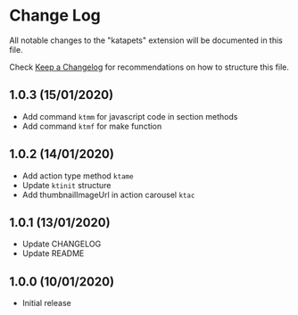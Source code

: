 # Change Log

All notable changes to the "katapets" extension will be documented in this file.

Check [Keep a Changelog](https://github.com/Shiyinq/katapets) for recommendations on how to structure this file.

## 1.0.3 (15/01/2020)

- Add command ```ktmm``` for javascript code in section methods
- Add command ```ktmf``` for make function

## 1.0.2 (14/01/2020)

- Add action type method ```ktame```
- Update ```ktinit``` structure
- Add thumbnailImageUrl in action carousel ```ktac```
  
## 1.0.1 (13/01/2020)

- Update CHANGELOG
- Update README
  
## 1.0.0 (10/01/2020)

- Initial release